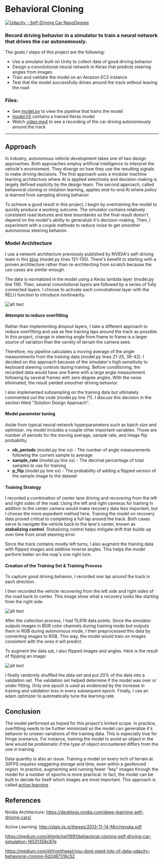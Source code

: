 # **Behavioral Cloning**

[![Udacity - Self-Driving Car NanoDegree](https://s3.amazonaws.com/udacity-sdc/github/shield-carnd.svg)](http://www.udacity.com/drive)

### Record driving behavior in a simulator to train a neural network that drives the car autonomously.

The goals / steps of this project are the following:
* Use a simulator built on Unity to collect data of good driving behavior
* Design a convolutional neural network in Keras that predicts steering angles from images
* Train and validate the model on an Amazon EC2 instance
* Test that the model successfully drives around the track without leaving the road

### Files:

* See [model.py](https://github.com/evanloshin/CarND-Behavioral-Cloning-P3/blob/master/model.py) to view the pipeline that trains the model
* [model.h5](https://github.com/evanloshin/CarND-Behavioral-Cloning-P3/blob/master/model.h5) contains a trained Keras model
* Watch [video.mp4](https://github.com/evanloshin/CarND-Behavioral-Cloning-P3/blob/master/video.mp4) to see a recording of the car driving autonomously around the track


[//]: # (Image References)

[image1]: ./examples/placeholder.png "Model Visualization"
[image2]: ./examples/placeholder.png "Grayscaling"
[image3]: ./examples/placeholder_small.png "Recovery Image"
[image4]: ./examples/placeholder_small.png "Recovery Image"
[image5]: ./examples/placeholder_small.png "Recovery Image"
[image6]: ./examples/placeholder_small.png "Normal Image"
[image7]: ./examples/placeholder_small.png "Flipped Image"


---
## Approach

In industry, autonomous vehicle development takes one of two design approaches. Both approaches employ artificial intelligence to interpret the vehicle's environment. They diverge on how they use the resulting signals to make driving decisions. The first approach uses a modular machine learning architecture where AI is applied selectively and decision-making is largely defined explicity by the design team. The second approach, called behavioral cloning or imitation learning, applies end-to-end AI where policy is learned from sampling driving behavior.

To achieve a good result in this project, I begin by overtraining the model to quickly produce a working outcome. The simulator contains relatively consistent road textures and lane boundaries so the final result doesn't depend on the model's ability to generalize it's decision-making. Then, I experiment with a couple methods to reduce noise to get smoother autonomous steering behavior.

### Model Architecture

I use a network architecture previously published by NVIDIA's self-driving team in this [blog](https://devblogs.nvidia.com/deep-learning-self-driving-cars/) (model.py lines 121-130). There's benefit to starting with a proven architecture rather than re-architecting from scratch because the use cases are similar enough.

The data is normalized in the model using a Keras lambda layer (model.py line 119). Then, several convolutional layers are followed by a series of fully connected layers. I choose to activate each convolutional layer with the RELU function to introduce nonlinearity.

![alt text](./examples/cnn-architecture.png)

#### Attempts to reduce overfitting

Rather than implementing dropout layers, I take a different approach to reduce overfitting and use as few training laps around the track as possible. In this project, change in steering angle from frame to frame is a larger source of variation than the variety of terrain the camera sees.

Therefore, my pipeline calculates a moving average of the angle measurements from the training data (model.py lines 21-25, 39-42). I decided on this approach because of the simulator's high sensitivity to keyboard steering controls during training. Before conditioning, the recorded data would have one frame with a large angle measurement following by several frames with zero degree angles. With the noise eliminated, the result yielded smoother driving behavior.

I also implemented subsampling on the training data but ultimately commented out the code (model.py line 71). I discuss this decision in the section titled "Solution Design Approach".

#### Model parameter tuning

Aside from typical neural network hyperparameters such as batch size and optimizer, my model includes a couple other important variables. Those are number of periods for the moving average, sample rate, and image flip probability.
* **nb_periods** (model.py line xx) - The number of angle measurements following the current sample to average
* **sample_rate** (model.py line xx) - The decimal percentage of total samples to use for training
* **p_flip** (model.py line xx) - The probability of adding a flipped version of the sample image to the dataset

#### Training Strategy

I recorded a combination of center lane driving and recovering from the left and right sides of the road. Using the left and right cameras for training in addition to the center camera would make recovery data less important, but I choose the more expedient method here. Training the model on recovery data proved critical to completing a full lap around the track. Both cases serve to navigate the vehicle back to the lane's center, known as **stabalizing control**. Stabalizing control helps mitigate drift that builds up over time from small steering error.

Since the track contains mostly left turns, I also augment the training data with flipped images and additive inverse angles. This helps the model perform better on the map's one right turn.

#### Creation of the Training Set & Training Process

To capture good driving behavior, I recorded one lap around the track in each direction.

I then recorded the vehicle recovering from the left side and right sides of the road back to center. This image show what a recovery looks like starting from the right side:

![alt text](./examples/Training_Correction.png)

After the collection process, I had 15,618 data points. Since the simulator outputs images in BGR color channels during training mode but outputs them in RGB during autonomous mode, I then preprocessed this data by converting images to RGB. This way, the model would train on images consistent with the ones it will predict.

To augment the data sat, I also flipped images and angles. Here is the result of flipping an image:

![alt text](./examples/Flipping.png)

I finally randomly shuffled the data set and put 20% of the data into a validation set. The validation set helped determine if the model was over or under fitting. Only one epoch is used as evidenced by the increase in training and validation loss in every subsequent epoch. Finally, I use an adam optimizer to automatically tune the learning rate.

## Conclusion
The model performed as hoped for this project's limited scope. In practice, overfitting needs to be further minimized so the model can generalize it's behavior to unseen variations of the training data. This is especially true for fringe scenarios. For instance, training the model to avoid an object in the lane would be problematic if the type of object encountered differs from the one in training.

Data quantity is also an issue. Training a model on every inch of terrain at 30FPS requires staggering storage and time, even within a geofenced region. In practice, augmenting and running fewer "key" images through the model for a number of epochs is more practical. In fact, the model can be built to decide for itself which images are most important. This approach is called [active learning](http://slais.ijs.si/theses/2013-11-14-Mirchevska.pdf).

## References

Nvidia Architecture: https://devblogs.nvidia.com/deep-learning-self-driving-cars/

Active Learning: http://slais.ijs.si/theses/2013-11-14-Mirchevska.pdf

https://medium.com/@jmitchell1991/behavioral-cloning-self-driving-car-simulation-14531358c87e

https://medium.com/@fromtheast/you-dont-need-lots-of-data-udacity-behavioral-cloning-6d2d87316c52